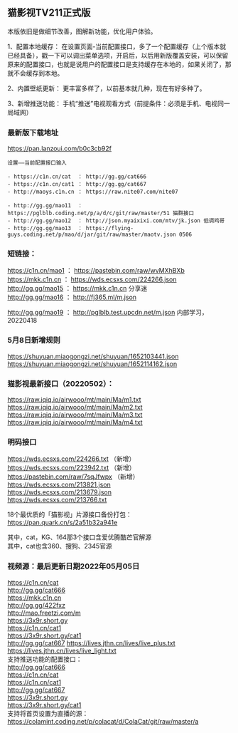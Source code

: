 ## 猫影视TV211正式版

本版依旧是做细节改善，图解新功能，优化用户体验。

1、配置本地缓存：
在设置页面-当前配置接口，多了一个配置缓存（上个版本就已经具备），戳一下可以调出菜单选项，开启后，以后用新版覆盖安装，可以保留原来的配置接口，也就是说用户的配置接口是支持缓存在本地的，如果关闭了，那就不会缓存到本地。

2、内置壁纸更新：
更丰富多样了，以前基本就几种，现在有好多种了。

3、新增推送功能：
手机“推送”电视观看方式（前提条件：必须是手机、电视同一局域网）

### 最新版下载地址

https://pan.lanzoui.com/b0c3cb92f

```猫影视更新后空壳解决方案
设置——当前配置接口输入

- https://c1n.cn/cat  ： http://gg.gg/cat666
- https://c1n.cn/cat1 ： http://gg.gg/cat667
- http://maoys.c1n.cn ： https://raw.nite07.com/nite07

- http://gg.gg/mao11  ： https://pglblb.coding.net/p/a/d/c/git/raw/master/51 猫群接口
- http://gg.gg/mao12  ： http://json.myaixixi.com/mtv/jk.json 低调鸡哥
- http://gg.gg/mao13  ： https://flying-guys.coding.net/p/mao/d/jar/git/raw/master/maotv.json 0506

```

### 短链接：  
https://c1n.cn/mao1 ： https://pastebin.com/raw/wvMXhBXb  
https://mkk.c1n.cn  ： https://wds.ecsxs.com/224266.json  
http://gg.gg/mao15  ： https://mkk.c1n.cn 分享迷  
http://gg.gg/mao16  ： http://fj365.ml/m.json  

http://gg.gg/mao19  ： http://pglblb.test.upcdn.net/m.json 内部学习，20220418  

### 5月8日新增规则  
https://shuyuan.miaogongzi.net/shuyuan/1652103441.json  
https://shuyuan.miaogongzi.net/shuyuan/1652114162.json

### 猫影视最新接口（20220502）：  
https://raw.iqiq.io/airwooo/mt/main/Ma/m1.txt  
https://raw.iqiq.io/airwooo/mt/main/Ma/m2.txt  
https://raw.iqiq.io/airwooo/mt/main/Ma/m3.txt  
https://raw.iqiq.io/airwooo/mt/main/Ma/m4.txt  

### 明码接口  
https://wds.ecsxs.com/224266.txt （新增）  
https://wds.ecsxs.com/223942.txt （新增）  
https://pastebin.com/raw/7sqJfwpx （新增）  
https://wds.ecsxs.com/213821.json  
https://wds.ecsxs.com/213679.json  
https://wds.ecsxs.com/213766.txt  

18个最优质的「猫影视」片源接口备份打包：  
https://pan.quark.cn/s/2a51b32a941e  

其中，cat，KG、164那3个接口含爱优腾酷芒官解源  
其中，cat也含360、搜狗、2345官源  

### 视频源：最后更新日期2022年05月05日  
https://c1n.cn/cat  
http://gg.gg/cat666  
https://mkk.c1n.cn  
http://gg.gg/422fxz  
http://mao.freetzi.com/m  
https://3x9r.short.gy  
https://c1n.cn/cat1  
https://3x9r.short.gy/cat1  
http://gg.gg/cat667 https://lives.jthn.cn/lives/live_plus.txt  
https://lives.jthn.cn/lives/live_light.txt  
支持推送功能的配置接口：  
http://gg.gg/cat666  
https://c1n.cn/cat  
https://c1n.cn/cat1  
http://gg.gg/cat667  
https://3x9r.short.gy  
https://3x9r.short.gy/cat1  
支持将首页设置为直播的源：  
https://colamint.coding.net/p/colacat/d/ColaCat/git/raw/master/a  
